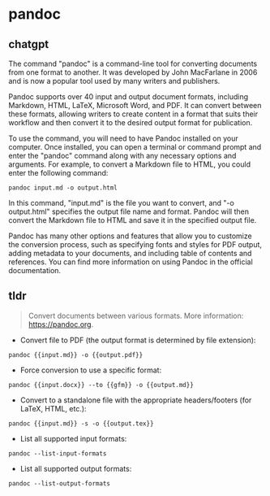 # pandoc 
## chatgpt 
The command "pandoc" is a command-line tool for converting documents from one format to another. It was developed by John MacFarlane in 2006 and is now a popular tool used by many writers and publishers.

Pandoc supports over 40 input and output document formats, including Markdown, HTML, LaTeX, Microsoft Word, and PDF. It can convert between these formats, allowing writers to create content in a format that suits their workflow and then convert it to the desired output format for publication.

To use the command, you will need to have Pandoc installed on your computer. Once installed, you can open a terminal or command prompt and enter the "pandoc" command along with any necessary options and arguments. For example, to convert a Markdown file to HTML, you could enter the following command:

```
pandoc input.md -o output.html
```

In this command, "input.md" is the file you want to convert, and "-o output.html" specifies the output file name and format. Pandoc will then convert the Markdown file to HTML and save it in the specified output file.

Pandoc has many other options and features that allow you to customize the conversion process, such as specifying fonts and styles for PDF output, adding metadata to your documents, and including table of contents and references. You can find more information on using Pandoc in the official documentation. 

## tldr 
 
> Convert documents between various formats.
> More information: <https://pandoc.org>.

- Convert file to PDF (the output format is determined by file extension):

`pandoc {{input.md}} -o {{output.pdf}}`

- Force conversion to use a specific format:

`pandoc {{input.docx}} --to {{gfm}} -o {{output.md}}`

- Convert to a standalone file with the appropriate headers/footers (for LaTeX, HTML, etc.):

`pandoc {{input.md}} -s -o {{output.tex}}`

- List all supported input formats:

`pandoc --list-input-formats`

- List all supported output formats:

`pandoc --list-output-formats`
